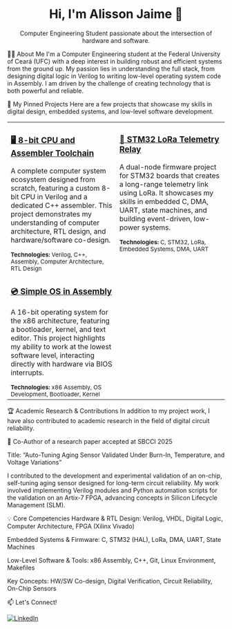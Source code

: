 <h1 align="center">Hi, I'm Alisson Jaime 👋</h1>
<p align="center">
Computer Engineering Student passionate about the intersection of hardware and software.
</p>

👨‍💻 About Me
I'm a Computer Engineering student at the Federal University of Ceará (UFC) with a deep interest in building robust and efficient systems from the ground up. My passion lies in understanding the full stack, from designing digital logic in Verilog to writing low-level operating system code in Assembly. I am driven by the challenge of creating technology that is both powerful and reliable.

🚀 My Pinned Projects
Here are a few projects that showcase my skills in digital design, embedded systems, and low-level software development.

<table width="100%">
<tr>
<td width="50%" valign="top">
<h3><a href="https://www.google.com/search?q=https://github.com/alissonjsb4/8-bit-cpu-and-assembler-toolchain">🖥️ 8-bit CPU and Assembler Toolchain</a></h3>
<p>A complete computer system ecosystem designed from scratch, featuring a custom 8-bit CPU in Verilog and a dedicated C++ assembler. This project demonstrates my understanding of computer architecture, RTL design, and hardware/software co-design.</p>
<sub><b>Technologies:</b> Verilog, C++, Assembly, Computer Architecture, RTL Design</sub>
</td>
<td width="50%" valign="top">
<h3><a href="https://www.google.com/search?q=https://github.com/alissonjsb4/stm32-lora-telemetry-relay">📡 STM32 LoRa Telemetry Relay</a></h3>
<p>A dual-node firmware project for STM32 boards that creates a long-range telemetry link using LoRa. It showcases my skills in embedded C, DMA, UART, state machines, and building event-driven, low-power systems.</p>
<sub><b>Technologies:</b> C, STM32, LoRa, Embedded Systems, DMA, UART</sub>
</td>
</tr>
<tr>
<td width="50%" valign="top">
<h3><a href="https://www.google.com/search?q=https://github.com/alissonjsb4/simple-os-x86">💿 Simple OS in Assembly</a></h3>
<p>A 16-bit operating system for the x86 architecture, featuring a bootloader, kernel, and text editor. This project highlights my ability to work at the lowest software level, interacting directly with hardware via BIOS interrupts.</p>
<sub><b>Technologies:</b> x86 Assembly, OS Development, Bootloader, Kernel</sub>
</td>
<td width="50%" valign="top">
<!-- You can add a fourth project here in the future! -->
</td>
</tr>
</table>

🏆 Academic Research & Contributions
In addition to my project work, I have also contributed to academic research in the field of digital circuit reliability.

📄 Co-Author of a research paper accepted at SBCCI 2025

Title: “Auto-Tuning Aging Sensor Validated Under Burn-In, Temperature, and Voltage Variations”

I contributed to the development and experimental validation of an on-chip, self-tuning aging sensor designed for long-term circuit reliability. My work involved implementing Verilog modules and Python automation scripts for the validation on an Artix-7 FPGA, advancing concepts in Silicon Lifecycle Management (SLM).

💡 Core Competencies
Hardware & RTL Design: Verilog, VHDL, Digital Logic, Computer Architecture, FPGA (Xilinx Vivado)

Embedded Systems & Firmware: C, STM32 (HAL), LoRa, DMA, UART, State Machines

Low-Level Software & Tools: x86 Assembly, C++, Git, Linux Environment, Makefiles

Key Concepts: HW/SW Co-design, Digital Verification, Circuit Reliability, On-Chip Sensors

📫 Let's Connect!

[![LinkedIn](https://img.shields.io/badge/LinkedIn-blue?logo=linkedin&style=flat-square)](https://www.linkedin.com/in/alissonjsb4?utm_source=share&utm_campaign=share_via&utm_content=profile&utm_medium=android_app)
